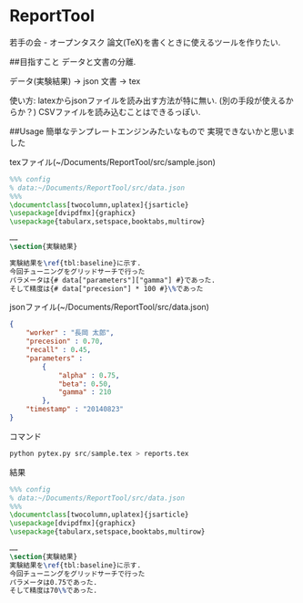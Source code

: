 ReportTool
==========
若手の会 - オープンタスク
論文(TeX)を書くときに使えるツールを作りたい.


##目指すこと
データと文書の分離.

データ(実験結果) → json
文書 → tex

使い方:
latexからjsonファイルを読み出す方法が特に無い. (別の手段が使えるからか？)
CSVファイルを読み込むことはできるっぽい. 


##Usage
簡単なテンプレートエンジンみたいなもので
実現できないかと思いました

texファイル(~/Documents/ReportTool/src/sample.json)
``` tex
%%% config
% data:~/Documents/ReportTool/src/data.json
%%%
\documentclass[twocolumn,uplatex]{jsarticle} 
\usepackage[dvipdfmx]{graphicx}                                     
\usepackage{tabularx,setspace,booktabs,multirow} 

……
\section{実験結果}

実験結果を\ref{tbl:baseline}に示す.
今回チューニングをグリッドサーチで行った
パラメータは{# data["parameters"]["gamma"] #}であった.
そして精度は{# data["precesion"] * 100 #}\%であった
```

jsonファイル(~/Documents/ReportTool/src/data.json)
``` json
{
    "worker" : "長岡 太郎",
    "precesion" : 0.70,
    "recall" : 0.45,
    "parameters" : 
        { 
            "alpha" : 0.75,
            "beta": 0.50,
            "gamma" : 210
        },
    "timestamp" : "20140823"
}
```

コマンド
``` python
python pytex.py src/sample.tex > reports.tex
```

結果
``` tex
%%% config
% data:~/Documents/ReportTool/src/data.json
%%%
\documentclass[twocolumn,uplatex]{jsarticle} 
\usepackage[dvipdfmx]{graphicx}                                     
\usepackage{tabularx,setspace,booktabs,multirow} 

……
\section{実験結果}
実験結果を\ref{tbl:baseline}に示す.
今回チューニングをグリッドサーチで行った
パラメータは0.75であった.
そして精度は70\%であった.
```


